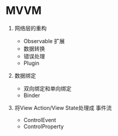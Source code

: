 #  MVVM

1. 网络层的重构

    - Observable 扩展
    - 数据转换
    - 错误处理
    - Plugin

2. 数据绑定

    - 双向绑定和单向绑定
    - Binder

3. 将View Action/View State处理成 事件流

    - ControlEvent
    - ControlProperty
    
